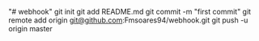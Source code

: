 "# webhook"  git init git add README.md git commit -m "first commit" git remote add origin git@github.com:Fmsoares94/webhook.git git push -u origin master
